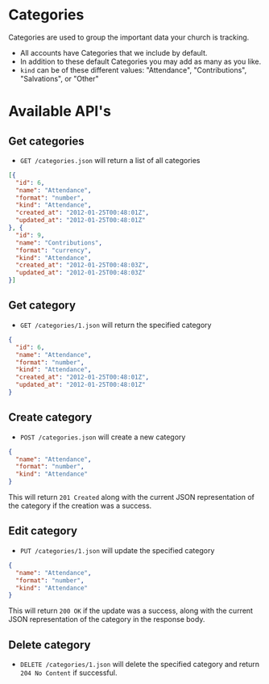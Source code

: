 # Categories

Categories are used to group the important data your church is tracking.

* All accounts have Categories that we include by default. 
* In addition to these default Categories you may add as many as you like.
* ```kind``` can be of these different values: "Attendance", "Contributions", "Salvations", or "Other"

# Available API's

## Get categories

* `GET /categories.json` will return a list of all categories

```json
[{
  "id": 6,
  "name": "Attendance",
  "format": "number",
  "kind": "Attendance",
  "created_at": "2012-01-25T00:48:01Z",
  "updated_at": "2012-01-25T00:48:01Z"
}, {
  "id": 9,
  "name": "Contributions",
  "format": "currency",
  "kind": "Attendance",
  "created_at": "2012-01-25T00:48:03Z",
  "updated_at": "2012-01-25T00:48:03Z"
}]
```


## Get category

* `GET /categories/1.json` will return the specified category

```json
{
  "id": 6,
  "name": "Attendance",
  "format": "number",
  "kind": "Attendance",
  "created_at": "2012-01-25T00:48:01Z",
  "updated_at": "2012-01-25T00:48:01Z"
}
```

## Create category

* `POST /categories.json` will create a new category

```json
{
  "name": "Attendance",
  "format": "number",
  "kind": "Attendance"
}
```

This will return ```201 Created``` along with the current JSON representation of the category if the creation was a success.


## Edit category

* `PUT /categories/1.json` will update the specified category

```json
{
  "name": "Attendance",
  "format": "number",
  "kind": "Attendance"
}
```

This will return ```200 OK``` if the update was a success, along with the current JSON representation of the category in the response body.

## Delete category

* `DELETE /categories/1.json` will delete the specified category and return ```204 No Content``` if successful.
